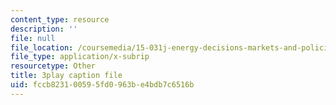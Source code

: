 ```yaml
---
content_type: resource
description: ''
file: null
file_location: /coursemedia/15-031j-energy-decisions-markets-and-policies-spring-2012/fccb823100595fd0963be4bdb7c6516b_mKmMDYGO3-Y.vtt
file_type: application/x-subrip
resourcetype: Other
title: 3play caption file
uid: fccb8231-0059-5fd0-963b-e4bdb7c6516b
---
```

